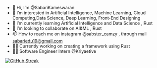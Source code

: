 - 👋 Hi, I’m @SabariKameswaran
- 👀 I’m interested in Artificial Intelligence, Machine Learning, Cloud Computing,Data Science, Deep Learning, Front-End Designing
- 🌱 I’m currently learning Artificial Intelligence and Data Science , Rust
- 💞️ I’m looking to collaborate on AI&ML , Rust
- 📫 How to reach me on instagram @sabster_camzy , through mail sabariedu19@gmail.com
- 👨‍💻 Currently working on creating a framework using Rust
- 👨‍💼 Software Engineer Intern @Kriyaetive
  
[![GitHub Streak](https://streak-stats.demolab.com?user=SabariKameswaran&theme=highcontrast)](https://git.io/streak-stats)
